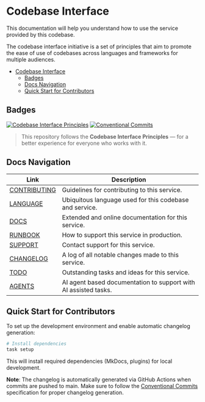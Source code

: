 # Codebase Interface

This documentation will help you understand how to use the service provided by this codebase.

The codebase interface initiative is a set of principles that aim to promote the ease of use of codebases across languages and frameworks for multiple audiences.

- [Codebase Interface](#codebase-interface)
  - [Badges](#badges)
  - [Docs Navigation](#docs-navigation)
  - [Quick Start for Contributors](#quick-start-for-contributors)

## Badges

[![Codebase Interface Principles](https://img.shields.io/badge/Codebase%20Interface-Principles-4b9ce2?style=flat-square&logo=semanticweb&logoColor=white)](https://codebaseinterface.org)
[![Conventional Commits](https://img.shields.io/badge/Conventional%20Commits-1.0.0-yellow.svg?style=flat-square)](https://conventionalcommits.org)

> This repository follows the **Codebase Interface Principles** — for a better experience for everyone who works with it.

## Docs Navigation

| Link | Description |
|-|-|
| [CONTRIBUTING](CONTRIBUTING.md) | Guidelines for contributing to this service. |
| [LANGUAGE](LANGUAGE.md) | Ubiquitous language used for this codebase and service. |
| [DOCS](docs/README.md) | Extended and online documentation for this service. |
| [RUNBOOK](RUNBOOK.md) | How to support this service in production. |
| [SUPPORT](SUPPORT.md) | Contact support for this service. |
| [CHANGELOG](CHANGELOG.md) | A log of all notable changes made to this service. |
| [TODO](TODO.md) | Outstanding tasks and ideas for this service. |
| [AGENTS](AGENTS.md) | AI agent based documentation to support with AI assisted tasks. |

## Quick Start for Contributors

To set up the development environment and enable automatic changelog generation:

```bash
# Install dependencies
task setup
```

This will install required dependencies (MkDocs, plugins) for local development.

**Note**: The changelog is automatically generated via GitHub Actions when commits are pushed to main. Make sure to follow the [Conventional Commits](https://conventionalcommits.org) specification for proper changelog generation.
